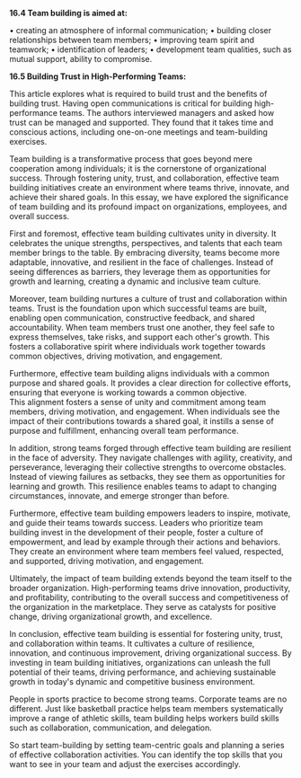 **16.4 Team building is aimed at:**

• creating an atmosphere of informal communication;
• building closer relationships between team members;
• improving team spirit and teamwork;
• identification of leaders;
• development team qualities, such as mutual support, ability to compromise.

**16.5 Building Trust in High-Performing Teams:**

This article explores what is required to build trust and the benefits of building trust. Having open communications is critical for building high-performance teams. The authors interviewed managers and asked how trust can be managed and supported. They found that it takes time and conscious actions, including one-on-one meetings and team-building exercises.

Team building is a transformative process that goes beyond mere cooperation among individuals; it is the cornerstone of organizational success. Through fostering unity, trust, and collaboration, effective team building initiatives create an environment where teams thrive, innovate, and achieve their shared goals. In this essay, we have explored the significance of team building and its profound impact on organizations, employees, and overall success.

First and foremost, effective team building cultivates unity in diversity. It celebrates the unique strengths, perspectives, and talents that each team member brings to the table. 
By embracing diversity, teams become more adaptable, innovative, and resilient in the face of challenges. Instead of seeing differences as barriers, they leverage them as opportunities for growth and learning, creating a dynamic and inclusive team culture.

Moreover, team building nurtures a culture of trust and collaboration within teams. Trust is the foundation upon which successful teams are built, enabling open communication, constructive feedback, and shared accountability. 
When team members trust one another, they feel safe to express themselves, take risks, and support each other's growth. This fosters a collaborative spirit where individuals work together towards common objectives, driving motivation, and engagement.

Furthermore, effective team building aligns individuals with a common purpose and shared goals. It provides a clear direction for collective efforts, ensuring that everyone is working towards a common objective.  
This alignment fosters a sense of unity and commitment among team members, driving motivation, and engagement. When individuals see the impact of their contributions towards a shared goal, it instills a sense of purpose and fulfillment, enhancing overall team performance.

In addition, strong teams forged through effective team building are resilient in the face of adversity. They navigate challenges with agility, creativity, and perseverance, leveraging their collective strengths to overcome obstacles. Instead of viewing failures as setbacks, they see them as opportunities for learning and growth. This resilience enables teams to adapt to changing circumstances, innovate, and emerge stronger than before.

Furthermore, effective team building empowers leaders to inspire, motivate, and guide their teams towards success. Leaders who prioritize team building invest in the development of their people, foster a culture of empowerment, and lead by example through their actions and behaviors. They create an environment where team members feel valued, respected, and supported, driving motivation, and engagement.

Ultimately, the impact of team building extends beyond the team itself to the broader organization. High-performing teams drive innovation, productivity, and profitability, contributing to the overall success and competitiveness of the organization in the marketplace. They serve as catalysts for positive change, driving organizational growth, and excellence.

In conclusion, effective team building is essential for fostering unity, trust, and collaboration within teams. It cultivates a culture of resilience, innovation, and continuous improvement, driving organizational success. By investing in team building initiatives, organizations can unleash the full potential of their teams, driving performance, and achieving sustainable growth in today's dynamic and competitive business environment.

People in sports practice to become strong teams. Corporate teams are no different. Just like basketball practice helps team members systematically improve a range of athletic skills, team building helps workers build skills such as collaboration, communication, and delegation. 

So start team-building by setting team-centric goals and planning a series of effective collaboration activities. You can identify the top skills that you want to see in your team and adjust the exercises accordingly.



